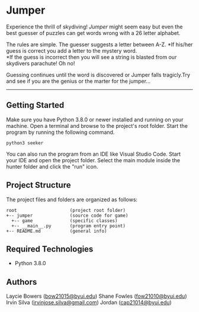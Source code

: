 # Jumper
Experience the thrill of skydiving! <i>Jumper</i> might seem easy but even the best guesser of puzzles can get words wrong with a 26 letter alphabet. 

The rules are simple. 
The guesser suggests a letter between A-Z. 
*If his/her guess is correct you add a letter to the mystery word.  
*If the guess is incorrect then you will see a string is blasted from our skydivers parachute! Oh no! 

Guessing continues until the word is discovered or Jumper falls tragicly.Try and see if you are the genius or the marter for the jumper...

---
## Getting Started
Make sure you have Python 3.8.0 or newer installed and running on your machine. Open a terminal and browse to the project's root folder. Start the program by running the following command.
```
python3 seeker 
```
You can also run the program from an IDE like Visual Studio Code. Start your IDE and open the project folder. Select the main module inside the hunter folder and click the "run" icon.

## Project Structure
The project files and folders are organized as follows:
```
root                    (project root folder)
+-- jumper              (source code for game)
  +-- game              (specific classes)
  +-- __main__.py       (program entry point)
+-- README.md           (general info)
```

## Required Technologies
* Python 3.8.0

## Authors
 Laycie Bowers (bow21015@byui.edu)
 Shane Fowles  (fow21010@byui.edu)
 Irvin Silva   (irvinjose.silva@gmail.com)
 Jordan        (cap21014@byui.edu)

